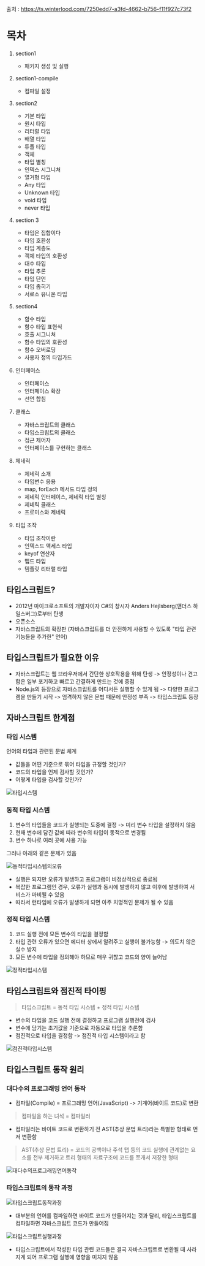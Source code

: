 출처 : https://ts.winterlood.com/7250edd7-a3fd-4662-b756-f11f927c73f2

# 목차

1. section1

   - 패키지 생성 및 실행

2. section1-compile

   - 컴파일 설정

3. section2

   - 기본 타입
   - 원시 타입
   - 리터럴 타입
   - 배열 타입
   - 튜플 타입
   - 객체
   - 타입 별칭
   - 인덱스 시그니처
   - 열거형 타입
   - Any 타입
   - Unknown 타입
   - void 타입
   - never 타입

4. section 3

   - 타입은 집합이다
   - 타입 호환성
   - 타입 계층도
   - 객체 타입의 호환성
   - 대수 타입
   - 타입 추론
   - 타입 단언
   - 타입 좁히기
   - 서로소 유니온 타입

5. section4

   - 함수 타입
   - 함수 타입 표현식
   - 호출 시그니처
   - 함수 타입의 호환성
   - 함수 오버로딩
   - 사용자 정의 타입가드

6. 인터페이스

   - 인터페이스
   - 인터페이스 확장
   - 선언 합침

7. 클래스

   - 자바스크립트의 클래스
   - 타입스크립트의 클래스
   - 접근 제어자
   - 인터페이스를 구현하는 클래스

8. 제네릭

   - 제네릭 소개
   - 타입변수 응용
   - map, forEach 메서드 타입 정의
   - 제네릭 인터페이스, 제네릭 타입 별칭
   - 제네릭 클래스
   - 프로미스와 제네릭

9. 타입 조작

   - 타입 조작이란
   - 인덱스드 액세스 타입
   - keyof 연산자
   - 맵드 타입
   - 템플릿 리터럴 타입

## 타입스크립트?

- 2012년 마이크로소프트의 개발자이자 C#의 창시자 Anders Hejlsberg(앤더스 하일스버그)로부터 탄생
- 오픈소스
- 자바스크립트의 확장판 (자바스크립트를 더 안전하게 사용할 수 있도록 "타입 관련 기능들을 추가한" 언어)

## 타입스크립트가 필요한 이유

- 자바스크립트는 웹 브라우저에서 간단한 상호작용을 위해 탄생 -> 안정성이나 견고함은 일부 포기하고 빠르고 간결하게 만드는 것에 중점
- Node.js의 등장으로 자바스크립트를 어디서든 실행할 수 있게 됨 -> 다양한 프로그램을 만들기 시작 -> 엄격하지 않은 문법 때문에 안정성 부족 -> 타입스크립트 등장

## 자바스크립트 한계점

### 타입 시스템

언어의 타입과 관련된 문법 체계

- 값들을 어떤 기준으로 묶어 타입을 규정할 것인가?
- 코드의 타입을 언제 검사할 것인가?
- 어떻게 타입을 검사할 것인가?

![타입시스템](https://www.notion.so/image/https%3A%2F%2Fs3-us-west-2.amazonaws.com%2Fsecure.notion-static.com%2F6c167134-9ffa-4aba-b8b8-fb559cad664e%2FUntitled.png?table=block&id=5242549c-8d18-4e3f-919b-c7f331451f0b&cache=v2)

### 동적 타입 시스템

1. 변수의 타입들을 코드가 실행되는 도중에 결정 -> 미리 변수 타입을 설정하지 않음
2. 현재 변수에 담긴 값에 따라 변수의 타입이 동적으로 변경됨
3. 변수 하나로 여러 곳에 사용 가능

그러나 아래와 같은 문제가 있음

![동적타입시스템의오류](https://www.notion.so/image/https%3A%2F%2Fs3-us-west-2.amazonaws.com%2Fsecure.notion-static.com%2F59ce432a-f8c4-414e-bcf7-ab28ae7570a2%2FUntitled.png?table=block&id=016932fc-e0c0-4737-b445-ea220e6beb91&cache=v2)

- 실행은 되지만 오류가 발생하고 프로그램이 비정상적으로 종료됨
- 복잡한 프로그램인 경우, 오류가 실행과 동시에 발생하지 않고 이후에 발생하여 서비스가 마비될 수 있음
- 따라서 런타임에 오류가 발생하게 되면 아주 치명적인 문제가 될 수 있음

### 정적 타입 시스템

1. 코드 실행 전에 모든 변수의 타입을 결정함
2. 타입 관련 오류가 있으면 에디터 상에서 알려주고 실행이 불가능함 -> 의도치 않은 실수 방지
3. 모든 변수에 타입을 정의해야 하므로 매우 귀찮고 코드의 양이 늘어남

![정적타입시스템](https://www.notion.so/image/https%3A%2F%2Fs3-us-west-2.amazonaws.com%2Fsecure.notion-static.com%2Fb675ad24-2e00-4126-8e31-a36c8fba8b1f%2FUntitled.png?table=block&id=72e3d652-d351-4512-8d26-569f7e0c202b&cache=v2)

## 타입스크립트와 점진적 타이핑

> 타입스크립트 = 동적 타입 시스템 + 정적 타입 시스템

- 변수의 타입을 코드 실행 전에 결정하고 프로그램 실행전에 검사
- 변수에 담기는 초기값을 기준으로 자동으로 타입을 추론함
- 점진적으로 타입을 결정함 -> 점진적 타입 시스템이라고 함

![점진적타입시스템](https://www.notion.so/image/https%3A%2F%2Fs3-us-west-2.amazonaws.com%2Fsecure.notion-static.com%2F9fa61087-f588-44dd-8ff6-29621bfb0131%2FUntitled.png?table=block&id=7dba02b4-fa17-468d-899c-4351487903ea&cache=v2)

## 타입스크립트 동작 원리

### 대다수의 프로그래밍 언어 동작

- 컴파일(Compile) = 프로그래밍 언어(JavaScript) -> 기계어(바이트 코드)로 변환

> 컴파일을 하는 녀석 = 컴파일러

- 컴파일러는 바이트 코드로 변환하기 전 AST(추상 문법 트리)라는 특별한 형태로 먼저 변환함

> AST(추상 문법 트리) = 코드의 공백이나 주석 탭 등의 코드 실행에 관계없는 요소를 전부 제거하고 트리 형태의 자료구조에 코드를 쪼개서 저장한 형태

![대다수의프로그래밍언어동작](https://www.notion.so/image/https%3A%2F%2Fs3-us-west-2.amazonaws.com%2Fsecure.notion-static.com%2F514e4f15-5328-43bb-b58a-b505967179db%2FUntitled.png?table=block&id=c505f741-44a9-487b-9980-625728c387e4&cache=v2)

### 타입스크립트의 동작 과정

![타입스크립트동작과정](https://www.notion.so/image/https%3A%2F%2Fs3-us-west-2.amazonaws.com%2Fsecure.notion-static.com%2F45b2f6da-ce1d-4d0a-8daf-a8bad82b83cc%2FUntitled.png?table=block&id=44d3137a-00c1-4e1d-9351-02e4bc2cf90b&cache=v2)

- 대부분의 언어를 컴파일하면 바이트 코드가 만들어지는 것과 달리, 타입스크립트를 컴파일하면 자바스크립트 코드가 만들어짐

![타입스크립트실행과정](https://www.notion.so/image/https%3A%2F%2Fs3-us-west-2.amazonaws.com%2Fsecure.notion-static.com%2F8d1fb73a-a374-44f0-a119-c5ed182e2a2f%2FUntitled.png?table=block&id=9fa72466-ad68-49a1-b096-ad667ab6d957&cache=v2)

- 타입스크립트에서 작성한 타입 관련 코드들은 결국 자바스크립트로 변환될 때 사라지게 되어 프로그램 실행에 영향을 미치지 않음
